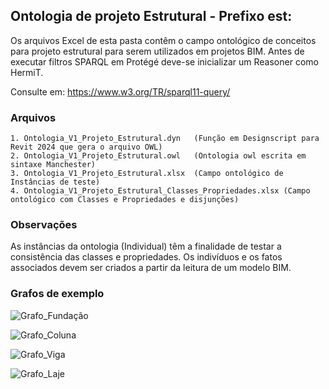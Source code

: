 ## Ontologia de projeto Estrutural - Prefixo est:

Os arquivos Excel de esta pasta contêm o campo ontológico de conceitos para projeto estrutural para serem utilizados em projetos BIM.
Antes de executar filtros SPARQL em Protégé deve-se inicializar um Reasoner como HermiT.

Consulte em: https://www.w3.org/TR/sparql11-query/
### Arquivos
    1. Ontologia_V1_Projeto_Estrutural.dyn   (Função em Designscript para Revit 2024 que gera o arquivo OWL)
    2. Ontologia_V1_Projeto_Estrutural.owl   (Ontologia owl escrita em sintaxe Manchester)
    3. Ontologia_V1_Projeto_Estrutural.xlsx  (Campo ontológico de Instâncias de teste)
    4. Ontologia_V1_Projeto_Estrutural_Classes_Propriedades.xlsx (Campo ontológico com Classes e Propriedades e disjunções) 
    
### Observações
As instâncias da ontologia (Individual) têm a finalidade de testar a consistência das classes e propriedades. 
Os indivíduos e os fatos associados devem ser criados a partir da leitura de um modelo BIM.

### Grafos de exemplo 

![Grafo_Fundação](https://github.com/JLMenegotto/OntologiaBIM/assets/9437020/cfae505e-4043-4795-b4ae-ada78c02faed)

![Grafo_Coluna](https://github.com/JLMenegotto/OntologiaBIM/assets/9437020/45ac6635-7893-4f6e-a5cf-dca1c89c3357)

![Grafo_Viga](https://github.com/JLMenegotto/OntologiaBIM/assets/9437020/4d1368d1-5715-45f2-9970-3c61267cbbe4)

![Grafo_Laje](https://github.com/JLMenegotto/OntologiaBIM/assets/9437020/c8782d54-057e-4382-947d-933d19b400cd)
